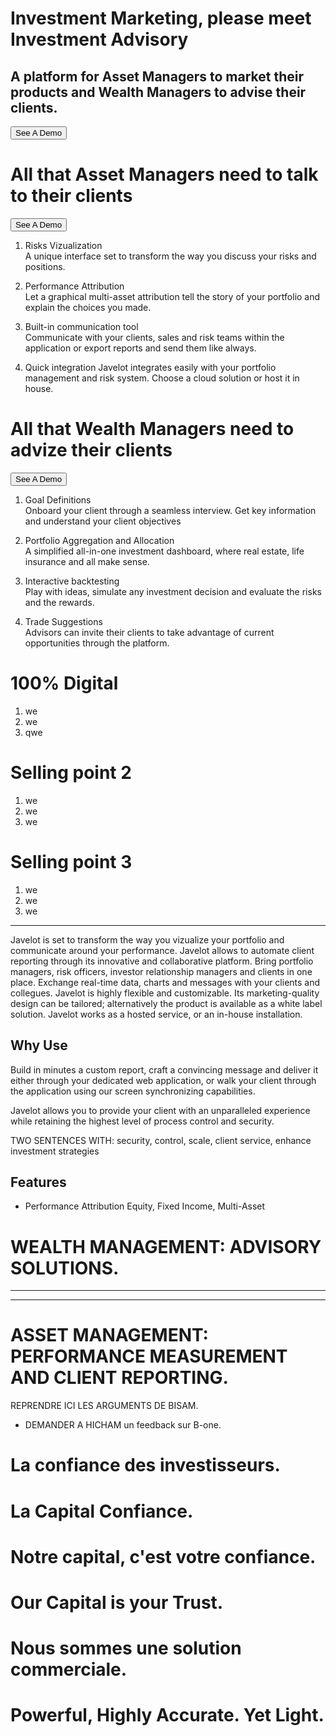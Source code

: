 # Investment Marketing, please meet Investment Advisory
## A platform for Asset Managers to market their products and Wealth Managers to advise their clients.
<button>See A Demo</button>

# All that Asset Managers need to talk to their clients
<button>See A Demo</button>

1. Risks Vizualization  
A unique interface set to transform the way you discuss your risks and positions.

2. Performance Attribution  
Let a graphical multi-asset attribution tell the story of your portfolio and explain the choices you made.

3. Built-in communication tool   
Communicate with your clients, sales and risk teams within the application or export reports and send them like always.

4. Quick integration
Javelot integrates easily with your portfolio management and risk system. Choose a cloud solution or host it in house.


# All that Wealth Managers need to advize their clients
<button>See A Demo</button>

1. Goal Definitions  
Onboard your client through a seamless interview. Get key information and understand your client objectives

2. Portfolio Aggregation and Allocation  
A simplified all-in-one investment dashboard, where real estate, life insurance and all make sense.

3. Interactive backtesting  
Play with ideas, simulate any investment decision and evaluate the risks and the rewards.

4. Trade Suggestions  
Advisors can invite their clients to take advantage of current opportunities through the platform.


# 100% Digital
1. we  
2. we  
3. qwe  


# Selling point 2
1. we  
2. we  
3. we  


# Selling point 3
1. we  
2. we  
3. we  


---

Javelot is set to transform the way you vizualize your portfolio and communicate around your performance.
Javelot allows to automate client reporting through its innovative and collaborative platform. Bring portfolio managers, risk officers, investor relationship managers and clients in one place. Exchange real-time data, charts and messages with your clients and collegues.
Javelot is highly flexible and customizable. Its marketing-quality design can be tailored; alternatively the product is available as a white label solution.
Javelot works as a hosted service, or an in-house installation.

## Why Use
Build in minutes a custom report, craft a convincing message and deliver it either through your dedicated web application, or walk your client through the application using our screen synchronizing capabilities.

Javelot allows you to provide your client with an unparalleled experience while retaining the highest level of process control and security.

TWO SENTENCES WITH: security, control, scale, client service, enhance investment strategies

## Features
* Performance Attribution Equity, Fixed Income, Multi-Asset

# WEALTH MANAGEMENT: ADVISORY SOLUTIONS.

---


---
# ASSET MANAGEMENT: PERFORMANCE MEASUREMENT AND CLIENT REPORTING.
REPRENDRE ICI LES ARGUMENTS DE BISAM.
* DEMANDER A HICHAM un feedback sur B-one.
# La confiance des investisseurs.
# La Capital Confiance.
# Notre capital, c'est votre confiance.
# Our Capital is your Trust.
# Nous sommes une solution commerciale.
# Powerful, Highly Accurate. Yet Light.
